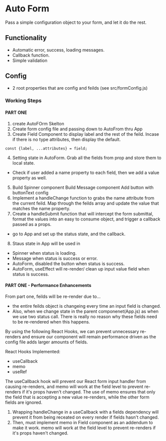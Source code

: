 # Auto Form

Pass a simple configuration object to your form, and let it do the rest.

## Functionality
- Automatic error, success, loading messages.
- Callback function.
- Simple validation

## Config
- 2 root properties that are config and feilds (see src/formConfig.js)

### Working Steps
#### PART ONE
1. create AutoFOrm Skelton
2. Create form config file and passing down to AutoFrom thru App
3. Create Field Component to display label and the rest of the feild. Incase if there is no type attributes, then display the default.
```
const {label, ...attributes} = field;
```
4. Setting state in AutoForm. Grab all the fields from prop and store them to local state.
- Check if user added a name property to each field, then we add a value property as well.
5. Build Spinner component
   Build Message component
   Add button with buttonText config
6. Implement a handleChange function to grabs the name attribute from the current feild. Map through the feilds array and update the value that matches the name property.
7. Create a handleSubmit function that will intercept the form submittal, format the values into an easy to consume object, and trigger a callback passed as a props.
- go to App and set up the status state, and the callback.
8. Staus state in App will be used in 
- Spinner when status is loading.
- Message when status is success or error.
- AutoForm, disabled the button when status is success.
- AutoForm, useEffect will re-render/ clean up input value field when status is success.

#### PART ONE - Performance Enhancements
From part one, feilds will be re-render due to...
- the entire feilds object is changeing every time an input field is changed. 
- Also, when we change state in the parent componenet(App.js) as when we use two status call. There is really no reason why these fields need to be re-rendered when this happens.

By using the following React Hooks, we can prevent unnecessary re-renders and ensure our component will remain performance driven as the config file adds larger amounts of fields.

React Hooks Implemented:
- useCallback
- memo
- useRef

The useCallback hook will prevent our React form input handler from causing re-renders, and memo will work at the field level to prevent re-renders if it's props haven't changed. The use of memo ensures that only the field that is accepting a new value re-renders, while the other form fields are ignored.

1. Wrapping handleChange in a useCallback with a fields dependency will prevent it from being receated on every render if fields hasn't changed.
2. Then, must implement memo in Field component as an addendum to make it work. memo will work at the field level to prevent re-renders if it's props haven't changed.